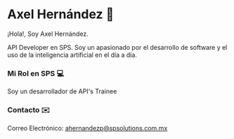 # Axel Hernández 👋
¡Hola!, Soy Axel Hernández. 

API Developer en SPS. Soy un apasionado por el desarrollo de software y el uso de la inteligencia artificial en el día a día.

### Mi Rol en SPS 💻
Soy un desarrollador de API's Trainee 

### Contacto ✉️
Correo Electrónico: ahernandezp@spsolutions.com.mx
